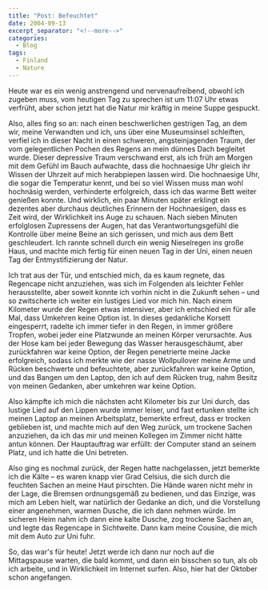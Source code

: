 ```yaml
---
title: "Post: Befeuchtet"
date: 2004-09-13
excerpt_separator: "<!--more-->"
categories:
  - Blog
tags:
  - Finland
  - Nature
---
```


Heute war es ein wenig anstrengend und nervenaufreibend, obwohl ich zugeben muss, vom heutigen Tag zu sprechen ist um 11:07 Uhr etwas verfrüht, aber schon jetzt hat die Natur mir kräftig in meine Suppe gespuckt.

<!--more-->

Also, alles fing so an: nach einen beschwerlichen gestrigen Tag, an dem wir, meine Verwandten und ich, uns über eine Museumsinsel schleiften, verfiel ich in dieser Nacht in einen schweren, angsteinjagenden Traum, der vom gelegentlichen Pochen des Regens an mein dünnes Dach begleitet wurde. Dieser depressive Traum verschwand erst, als ich früh am Morgen mit dem Gefühl im Bauch aufwachte, dass die hochnaesige Uhr gleich ihr Wissen der Uhrzeit auf mich herabpiepen lassen wird. Die hochnaesige Uhr, die sogar die Temperatur kennt, und bei so viel Wissen muss man wohl hochnäsig werden, verhinderte erfolgreich, dass ich das warme Bett weiter genießen konnte. Und wirklich, ein paar Minuten später erklingt ein dezentes aber durchaus deutliches Erinnern der Hochnaesigen, dass es Zeit wird, der Wirklichkeit ins Auge zu schauen. Nach sieben Minuten erfolglosen Zupressens der Augen, hat das Verantwortungsgefühl die Kontrolle über meine Beine an sich gerissen, und mich aus dem Bett geschleudert. Ich rannte schnell durch ein wenig Nieselregen ins große Haus, und machte mich fertig für einen neuen Tag in der Uni, einen neuen Tag der Entmystifizierung der Natur.

Ich trat aus der Tür, und entschied mich, da es kaum regnete, das Regencape nicht anzuziehen, was sich im Folgenden als leichter Fehler herausstellte, aber soweit konnte ich vorhin nicht in die Zukunft sehen – und so zwitscherte ich weiter ein lustiges Lied vor mich hin. Nach einem Kilometer wurde der Regen etwas intensiver, aber ich entschied ein für alle Mal, dass Umkehren keine Option ist. In dieses gedankliche Korsett eingesperrt, radelte ich immer tiefer in den Regen, in immer größere Tropfen, wobei jeder eine Platzwunde an meinen Körper verursachte. Aus der Hose kam bei jeder Bewegung das Wasser herausgeschäumt, aber zurückfahren war keine Option, der Regen penetrierte meine Jacke erfolgreich, sodass ich merkte wie der nasse Wollpullover meine Arme und Rücken beschwerte und befeuchtete, aber zurückfahren war keine Option, und das Bangen um den Laptop, den ich auf dem Rücken trug, nahm Besitz von meinen Gedanken, aber umkehren war keine Option.

Also kämpfte ich mich die nächsten acht Kilometer bis zur Uni durch, das lustige Lied auf den Lippen wurde immer leiser, und fast ertunken stellte ich meinen Laptop an meinen Arbeitsplatz, bemerkte erfreut, dass er trocken geblieben ist, und machte mich auf den Weg zurück, um trockene Sachen anzuziehen, da ich das mir und meinen Kollegen im Zimmer nicht hätte antun können. Der Hauptauftrag war erfüllt: der Computer stand an seinem Platz, und ich hatte die Uni betreten.

Also ging es nochmal zurück, der Regen hatte nachgelassen, jetzt bemerkte ich die Kälte – es waren knapp vier Grad Celsius, die sich durch die feuchten Sachen an meine Haut pirschten. Die Hände waren nicht mehr in der Lage, die Bremsen ordnungsgemäß zu bedienen, und das Einzige, was mich am Leben hielt, war natürlich der Gedanke an dich, und die Vorstellung einer angenehmen, warmen Dusche, die ich dann nehmen würde. Im sicheren Heim nahm ich dann eine kalte Dusche, zog trockene Sachen an, und legte das Regencape in Sichtweite. Dann kam meine Cousine, die mich mit dem Auto zur Uni fuhr.

So, das war's für heute! Jetzt werde ich dann nur noch auf die Mittagspause warten, die bald kommt, und dann ein bisschen so tun, als ob ich arbeite, und in Wirklichkeit im Internet surfen. Also, hier hat der Oktober schon angefangen.